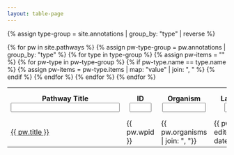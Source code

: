 ```yaml
---
layout: table-page
---
```


{% assign type-group = site.annotations | group_by: "type" | reverse %}
<div class="table-responsive-sm">
<table  class="table table-sm" id="myTable">
  <col style="width:500px" />
  <col style="width:75px" />
  <col style="width:auto" />
  <col style="width:120px" />
  <th>Pathway Title
  <!-- NOTE: TOO SLOW FOR FULL TABLE -->
  <!-- <span onclick="sortTable(0)" title="Sort by title" style="color: #666;"><i class="fa fa-sort"></i></span>-->
  <br /><input type="text" id="0" style="width:250px;" onkeyup="filterTable()"></th>
  <th>ID
  <!-- <span onclick="sortTable(1)" title="Sort by ID" style="color: #666;"><i class="fa fa-sort"></i></span>-->
  <br /><input type="text" id="1" style="width:50px;" onkeyup="filterTable()"></th>
  <th>Organism
  <!-- <span onclick="sortTable(2)" title="Sort by organism" style="color: #666;"><i class="fa fa-sort"></i></span>-->
  <br /><input type="text" id="2" style="width:100px;" onkeyup="filterTable()"></th>
  <th>Last Edited
  <!-- <span onclick="sortTable(3)" title="Sort by last edited date" style="color: #666;"><i class="fa fa-sort"></i></span>-->
  <br /><input type="text" id="3" style="width:70px;" onkeyup="filterTable()"></th>
  <th>Communities
  <!-- <span onclick="sortTable(4)" title="Sort by communities" style="color: #666;"><i class="fa fa-sort"></i></span>-->
  <br /><input type="text" id="4" style="width:100px;" onkeyup="filterTable()"></th>
  <th>Pathway Terms
  <!-- <span onclick="sortTable(5)" title="Sort by pathway ontology terms" style="color: #666;"><i class="fa fa-sort"></i></span>-->
  <br /><input type="text" id="5" style="width:100px;" onkeyup="filterTable()"></th>
  <th>Disease Terms
  <!-- <span onclick="sortTable(6)" title="Sort by disease ontology terms" style="color: #666;"><i class="fa fa-sort"></i></span>-->
  <br /><input type="text" id="6" style="width:100px;" onkeyup="filterTable()"></th>
  <th>Cell Types
  <!-- <span onclick="sortTable(7)" title="Sort by cell type ontology terms" style="color: #666;"><i class="fa fa-sort"></i></span>-->
  <br /><input type="text" id="7" style="width:100px;" onkeyup="filterTable()"></th>
  {% for pw in site.pathways %}
  {% assign pw-type-group = pw.annotations | group_by: "type" %}
  <tr>
    <td title="{{ pw.title }}" style="overflow: hidden; max-height: 50px; white-space: nowrap; text-overflow: ellipsis;">
      <a href="{{ pw.url }}">{{ pw.title }}</a>
    </td>
    <td>{{ pw.wpid }}</td>
    <td title="{{ pw.organisms | join: ", "}}">{{ pw.organisms | join: ", "}}</td>
    <td>{{ pw.last-edited | date_to_string}}</td>
    <td title="{{ pw.communities | join: ", "}}">{{ pw.communities | join: ", "}}</td>
    {% for type in type-group %}  
      {% assign pw-items = "" %}
      {% for pw-type in pw-type-group %}
        {% if pw-type.name == type.name %}
          {% assign pw-items = pw-type.items | map: "value" | join: ", " %}
        {% endif %}
      {% endfor %}
      <td title="{{ pw-items }}">
      <div style="overflow: hidden; max-height: 50px; white-space: nowrap; text-overflow: ellipsis;">
      {{ pw-items }}
      </div>
      </td>
    {% endfor %}
  </tr>
  {% endfor %}
</table>
</div>

<script>
// Declare one-time variables
var table = document.getElementById("myTable");
var tr = table.getElementsByTagName("tr");

// Assume filter input ids are incrementing numbers as Strings
var numCols = table.rows[0].cells.length;
var fils = {}
for (var c=0; c < numCols; c++){
  fils[c.toString()] = c;
}

function filterTable() {
  // Declare variables
  var activeFils, emptyFils, input, filter, td, i, txtValue;
  activeFils = [];
  emptyFils = [];

  // Define empty and active filter sets
  Object.keys(fils).forEach(key => {
    input = document.getElementById(key);
    filter = input.value.toUpperCase();
    if (filter.length > 0){
      activeFils.push(key);
    } else {
      emptyFils.push(key);
    }
  });

  // Loop through all table rows
  for (i = 0; i < tr.length; i++) {
    // Loop through column filters
    if(emptyFils.length > 0) {
      // Show all rows if an column filter is empty 
      tr[i].style.display = "";
    }
    // Loop through active column filters
    activeFils.forEach(key => {
      input = document.getElementById(key);
      filter = input.value.toUpperCase();
      td = tr[i].getElementsByTagName("td")[fils[key]];
      if (td) {
        txtValue = td.textContent || td.innerText;
        if (txtValue.toUpperCase().indexOf(filter) !== -1 
        && tr[i].style.display != "none") {
          // Show those that match the filter and aren't already hidden
          tr[i].style.display = "";
        } else {
          // Hide those that don't match the filter
          tr[i].style.display = "none";
        }
      } 
    });
  }
}

// NOTE: TOO SLOW FOR FULL TABLE

// function sortTable(n) {
//   var table, rows, switching, q ,r, x, y, shouldSwitch, dir, switchcount = 0;
//   var visibleRows = [];
//   table = document.getElementById("myTable");
//   switching = true;
//   dir = "asc";
//   rows = table.rows;
//   /* Collect visible rows (except the
//   first, which contains table headers) */
//   for (q = 1; q < rows.length; q++) {
//     if (rows[q].style.display == ""){ //visible row
//       visibleRows.push(q);
//     }
//   }
//   while (switching) {
//     switching = false;
//     /* Loop through all table rows (except the
//     first, which contains table headers): */
//     for (r = 0; r < (visibleRows.length - 1); r++) {
//       shouldSwitch = false;
//       /* Get the two elements you want to compare,
//       one from current row and one from the next: */
//       x = rows[visibleRows[r]].getElementsByTagName("TD")[n];
//       y = rows[visibleRows[r + 1]].getElementsByTagName("TD")[n];
//       /* Check if the two rows should switch place,
//       based on the direction, asc or desc: */
//       if (dir == "asc") {
//         if (n == 3){ // Date
//           if (new Date(x.innerHTML) > new Date(y.innerHTML)) {
//             shouldSwitch = true;
//             break;
//           }
//         } else {
//           if (x.innerHTML.toLowerCase() > y.innerHTML.toLowerCase()) {
//             shouldSwitch = true;
//             break;
//           }
//         }
//       } else if (dir == "desc") {
//         if (n == 3){ // Date
//           if (new Date(x.innerHTML) < new Date(y.innerHTML)) {
//             shouldSwitch = true;
//             break;
//           }
//         } else {
//           if (x.innerHTML.toLowerCase() < y.innerHTML.toLowerCase()) {
//             shouldSwitch = true;
//             break;
//           }
//         }
//       }
//     }
//     if (shouldSwitch) {
//       rows[visibleRows[r]].parentNode.insertBefore(rows[visibleRows[r + 1]], rows[visibleRows[r]]);
//       switching = true;
//       switchcount ++;
//     } else {
//       if (switchcount == 0 && dir == "asc") {
//         dir = "desc";
//         switching = true;
//       }
//     }
//   }
// }
</script>